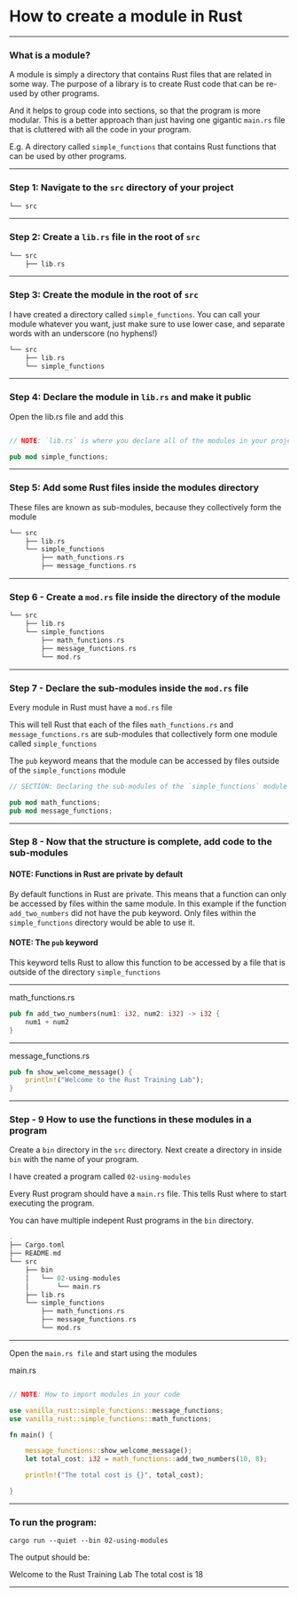 # How to create a module in Rust
_______________________________________________________________________________

### What is a module?

A module is simply a directory that contains Rust files that are related in
some way. The purpose of a library is to create Rust code that can be re-used
by other programs.

And it helps to group code into sections, so that the program is more modular.
This is a better approach than just having one gigantic `main.rs` file that
is cluttered with all the code in your program.

E.g. A directory called `simple_functions` that contains Rust functions
that can be used by other programs.

_______________________________________________________________________________

### Step 1: Navigate to the `src` directory of your project

```c
└── src
```
_______________________________________________________________________________

### Step 2: Create a `lib.rs` file in the root of `src`

```c
└── src
    ├── lib.rs
```
_______________________________________________________________________________

### Step 3: Create the module in the root of `src`

I have created a directory called `simple_functions`. You can call your 
module whatever you want, just make sure to use lower case, and separate
words with an underscore (no hyphens!)

```c
└── src
    ├── lib.rs
    └── simple_functions
```
_______________________________________________________________________________

### Step 4: Declare the module in `lib.rs` and make it public 

Open the lib.rs file and add this

```rust

// NOTE: `lib.rs` is where you declare all of the modules in your project 

pub mod simple_functions;

```
_______________________________________________________________________________

### Step 5: Add some Rust files inside the modules directory

These files are known as sub-modules, 
because they collectively form the module

```c
└── src
    ├── lib.rs
    └── simple_functions
        ├── math_functions.rs
        ├── message_functions.rs
```
_______________________________________________________________________________

### Step 6 - Create a `mod.rs` file inside the directory of the module

```c
└── src
    ├── lib.rs
    └── simple_functions
        ├── math_functions.rs
        ├── message_functions.rs
        └── mod.rs
```

_______________________________________________________________________________

### Step 7 - Declare the sub-modules inside the `mod.rs` file

Every module in Rust must have a `mod.rs` file

This will tell Rust that each of the files 
`math_functions.rs` and `message_functions.rs` are sub-modules that
collectively form one module called `simple_functions`

The `pub` keyword means that the module can be accessed by files outside of
the `simple_functions` module

```rust
// SECTION: Declaring the sub-modules of the `simple_functions` module

pub mod math_functions;
pub mod message_functions;

```
_______________________________________________________________________________

### Step 8 - Now that the structure is complete, add code to the sub-modules

#### NOTE: Functions in Rust are private by default

By default functions in Rust are private.
This means that a function can only be accessed by files within the same
module. In this example if the function `add_two_numbers` 
did not have the pub keyword. 
Only files within the `simple_functions` directory 
would be able to use it.

#### NOTE: The `pub` keyword 
This keyword tells Rust to allow this function to be accessed by
a file that is outside of the directory `simple_functions`

_______________________________________________________________________________

math_functions.rs

```rust
pub fn add_two_numbers(num1: i32, num2: i32) -> i32 {
    num1 + num2 
}
```
_______________________________________________________________________________

message_functions.rs

```rust
pub fn show_welcome_message() {
    println!("Welcome to the Rust Training Lab");
} 
```

_______________________________________________________________________________

### Step - 9 How to use the functions in these modules in a program

Create a `bin` directory in the `src` directory.
Next create a directory in inside `bin` with the name of your program.

I have created a program called `02-using-modules` 

Every Rust program should have a `main.rs` file. This tells Rust where to
start executing the program.

You can have multiple indepent Rust programs in the `bin` directory.

```c
.
├── Cargo.toml
├── README.md
└── src
    ├── bin
    │   └── 02-using-modules
    │       └── main.rs
    ├── lib.rs
    └── simple_functions
        ├── math_functions.rs
        ├── message_functions.rs
        └── mod.rs
```
_______________________________________________________________________________

Open the `main.rs file` and start using the modules

main.rs
```rust

// NOTE: How to import modules in your code

use vanilla_rust::simple_functions::message_functions;
use vanilla_rust::simple_functions::math_functions;

fn main() {

    message_functions::show_welcome_message();
    let total_cost: i32 = math_functions::add_two_numbers(10, 8);

    println!("The total cost is {}", total_cost);

}

```
_______________________________________________________________________________

### To run the program:

```
cargo run --quiet --bin 02-using-modules
```

The output should be:

Welcome to the Rust Training Lab
The total cost is 18

_______________________________________________________________________________
